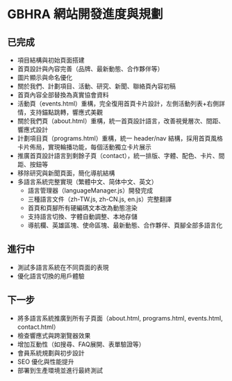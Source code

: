 # GBHRA 網站開發進度與規劃

## 已完成
- 項目結構與初始頁面搭建
- 首頁設計與內容完善（品牌、最新動態、合作夥伴等）
- 圖片顯示與命名優化
- 關於我們、計劃項目、活動、研究、新聞、聯絡頁內容初稿
- 首頁內容全部替換為真實協會資料
- 活動頁（events.html）重構，完全復用首頁卡片設計，左側活動列表+右側詳情，支持錨點跳轉，響應式美觀
- 關於我們頁（about.html）重構，統一首頁設計語言，改善視覺層次、間距、響應式設計
- 計劃項目頁（programs.html）重構，統一 header/nav 結構，採用首頁風格卡片佈局，實現輪播功能，每個活動獨立卡片展示
- 推廣首頁設計語言到剩餘子頁（contact），統一排版、字體、配色、卡片、間距、按鈕等
- 移除研究與新聞頁面，簡化導航結構
- 多語言系統完整實現（繁體中文、简体中文、英文）
  - 語言管理器（languageManager.js）開發完成
  - 三種語言文件（zh-TW.js, zh-CN.js, en.js）完整翻譯
  - 首頁和頁腳所有硬編碼文本改為動態渲染
  - 支持語言切換、字體自動調整、本地存儲
  - 導航欄、英雄區塊、使命區塊、最新動態、合作夥伴、頁腳全部多語言化

## 進行中
- 測試多語言系統在不同頁面的表現
- 優化語言切換的用戶體驗

## 下一步
- 將多語言系統推廣到所有子頁面（about.html, programs.html, events.html, contact.html）
- 檢查響應式與跨瀏覽器效果
- 增加互動性（如搜尋、FAQ展開、表單驗證等）
- 會員系統規劃與初步設計
- SEO 優化與性能提升
- 部署到生產環境並進行最終測試 